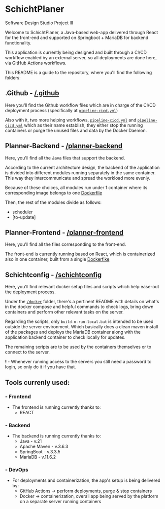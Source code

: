 # SchichtPlaner
Software Design Studio Project III

Welcome to SchichtPlaner, a Java-based web-app delivered through React for the front-end and supported on Springboot + MariaDB for backend functionality.

This application is currently being designed and built through a CI/CD workflow enabled by an external server, so all deployments are done here, via GitHub Actions workflows.

This README is a guide to the repository, where you'll find the following folders:

## .Github - [/.github](./.github)
Here you'll find the Github workflow files which are in charge of the CI/CD deployment process (specifically at [`pipeline-cicd.yml`](./.github/workflows/pipeline-cicd.yml))

Also with it, two more helping workflows, [`pipeline-cicd.yml`](./.github/workflows/pipeline-cicd.yml) and [`pipeline-cicd.yml`](./.github/workflows/pipeline-cicd.yml) which as their name establish, they either stop the running containers or purge the unused files and data by the Docker Daemon.

## Planner-Backend - [/planner-backend](./planner-backend/)
Here, you'll find all the Java files that support the backend.

According to the current architecture design, the backend of the application is divided into different modules running separately in the same container. This way they intercommunicate and spread the workload more evenly. 

Because of these choices, all modules run under 1 container where its corresponding image belongs to one [Dockerfile](./planner-backend/Dockerfile)

Then, the rest of the modules divide as follows:
- scheduler
- [to-update]

## Planner-Frontend - [/planner-frontend](./planner-frontend/)
Here, you'll find all the files corresponding to the front-end. 

The front-end is currently running based on React, which is containerized also in one container, built from a single [Dockerfike](./planner-frontend/Dockerfile)

## Schichtconfig - [/schichtconfig](./schichtconfig/)
Here, you'll find relevant docker setup files and scripts which help ease-out the deployment process.

Under the [`/docker`](./schichtconfig/docker/) folder, there's a pertinent README with details on what's in the docker compose and helpful commands to check logs, bring down containers and perform other relevant tasks on the server.

Regarding the scripts, only `build-n-run-local.bat` is intended to be used outside the server environment. Which basically does a clean maven install of the packages and deploys the MariaDB container along with the application backend container to check locally for updates.

The remaining scripts are to be used by the containers themselves or to connect to the server.

**!** - Whenever running access to the servers you still need a password to login, so only do it if you have that.

## Tools currenly used:

### - Frontend
- The frontend is running currently thanks to:
    - REACT

### - Backend
- The backend is running currently thanks to:
    - Java - v.21
    - Apache Maven - v.3.6.3
    - SpringBoot - v.3.3.5
    - MariaDB - v.11.6.2

### - DevOps
- For deployments and containerization, the app's setup is being delivered by:
    - GitHub Actions -> perform deployments, purge & stop containers
    - Docker -> containerization, overall app being served by the platform on a separate server running containers
